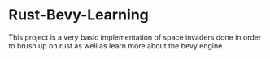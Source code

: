 # Rust-Bevy-Learning

This project is a very basic implementation of space invaders done in order to brush up on rust as well as learn more about the bevy engine 
